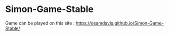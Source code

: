 # Simon-Game-Stable

Game can be played on this site : https://osamdavis.github.io/Simon-Game-Stable/
